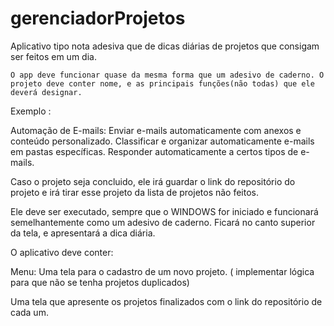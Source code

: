 # gerenciadorProjetos
Aplicativo tipo nota adesiva que de dicas diárias de projetos que consigam ser feitos em um dia. 
	
	O app deve funcionar quase da mesma forma que um adesivo de caderno. O projeto deve conter nome, e as principais funções(não todas) que ele deverá designar. 
Exemplo :

Automação de E-mails:
Enviar e-mails automaticamente com anexos e conteúdo personalizado.
Classificar e organizar automaticamente e-mails em pastas específicas.
Responder automaticamente a certos tipos de e-mails.

Caso o projeto seja concluido, ele irá guardar o link do repositório do projeto e irá tirar esse projeto da lista de projetos não feitos.

Ele deve ser executado, sempre que o WINDOWS for iniciado e funcionará semelhantemente como um adesivo de caderno. Ficará no canto superior da tela, e apresentará a dica diária.


O aplicativo deve conter:

Menu:
Uma tela para o cadastro de um novo projeto. ( implementar lógica para que não se tenha projetos duplicados)

Uma tela que apresente os projetos finalizados com o link do repositório de cada um.
